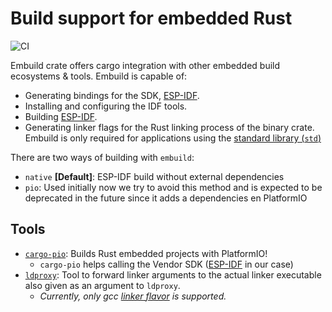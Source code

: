 # Build support for embedded Rust

![CI](https://github.com/esp-rs/embuild/actions/workflows/ci.yml/badge.svg)

Embuild crate offers cargo integration with other embedded build ecosystems & tools. Embuild is capable of:
- Generating bindings for the SDK, [ESP-IDF](https://github.com/espressif/esp-idf).
- Installing and configuring the IDF tools.
- Building [ESP-IDF](https://github.com/espressif/esp-idf).
- Generating linker flags for the Rust linking process of the binary crate.
Embuild is only required for applications using the [standard library (`std`)](https://esp-rs.github.io/book/overview/using-the-standard-library.html)

There are two ways of building with `embuild`:
- `native` **[Default]**: ESP-IDF build without external dependencies
- `pio`: Used initially now we try to avoid this method and is expected to be deprecated in the future since it adds a dependencies en PlatformIO

## Tools

- [`cargo-pio`](cargo-pio): Builds Rust embedded projects with PlatformIO!
    - `cargo-pio` helps calling the Vendor SDK ([ESP-IDF](https://github.com/espressif/esp-idf) in our case)
- [`ldproxy`](ldproxy): Tool to forward linker arguments to the actual linker executable also given as an argument to `ldproxy`.
    - *Currently, only gcc [linker flavor](https://doc.rust-lang.org/rustc/codegen-options/index.html#linker-flavor) is supported.*
